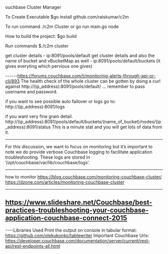 ouchbase Cluster Manager

To Create Executable
$go install github.com/raiskumar/c2m

To run command
./c2m Cluster
or
go run main.go node

How to build the project:
$go build

Run commands
$./c2m cluster


get cluster details - ip:8091/pools/default
get cluster details and also the name of bucket and vBucketMap as well - ip:8091/pools/default/buckets (it gives everyting which pervious one gives)



------https://forums.couchbase.com/t/monitoring-alerts-through-api-or-cli/893
The health check of the whole cluster can be gotten by doing a curl against http://(ip_address):8091/pools/default/ ... remember to pass username and password.

if you want to see possible auto failover or logs go to:
http://(ip_address):8091/logs

if you want very fine grain detail.
http://(ip_address):8091/pools/default/buckets/(name_of_bucket)/nodes/(ip_address):8091/status
This is a minute stat and you will get lots of data from it.

------

For this discussion, we want to focus on monitoring but it’s important to note we do provide verbose Couchbase logging to facilitate application troubleshooting. These logs are stored in ‘/opt/couchbase/var/lib/couchbase/logs’. 

-----
how to monitor
https://blog.couchbase.com/monitoring-couchbase-cluster/
https://dzone.com/articles/monitoring-couchbase-cluster

-----
https://www.slideshare.net/Couchbase/best-practices-troubleshooting-your-couchbase-application-couchbase-connect-2015
----



----Libraries Used
Print the output on console in tabular format: https://github.com/olekukonko/tablewriter
Important Couchbase Urls: https://developer.couchbase.com/documentation/server/current/rest-api/rest-endpoints-all.html

